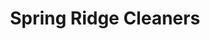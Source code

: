 ---
title: "Spring Ridge Cleaners"
url: /frederick/spring-ridge-cleaners-spring-ridge-parkway/
shop: Kosmetik
---